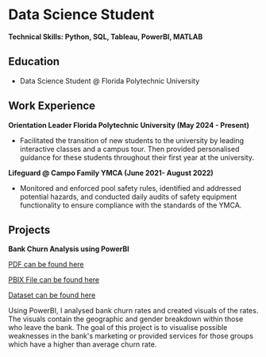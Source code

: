 # Data Science Student
**Technical Skills: Python, SQL, Tableau, PowerBI, MATLAB**

## Education
 - Data Science Student @ Florida Polytechnic University

## Work Experience
**Orientation Leader  Florida Polytechnic University (May 2024 - Present)**
- Facilitated the transition of new students to the university by leading interactive classes and a campus tour. Then provided personalised guidance for these students throughout their first year at the university.

**Lifeguard @ Campo Family YMCA (June 2021- August 2022)**
- Monitored and enforced pool safety rules, identified and addressed potential hazards, and conducted daily audits of safety equipment functionality to ensure compliance with the standards of the YMCA.

## Projects
 **Bank Churn Analysis using PowerBI**
 
 [PDF can be found here](Bank_Churn_Analysis.pdf)

 [PBIX File can be found here](Bank_Churn_Analysis.pbix)
 
 [Dataset can be found here](Churn-Modelling.xlsx)

 Using PowerBI, I analysed bank churn rates and created visuals of the rates. The visuals contain the geographic and gender breakdown within those who leave the bank. The goal of this project is to visualise possible weaknesses in the bank's marketing or provided services for those groups which have a higher than average churn rate.
